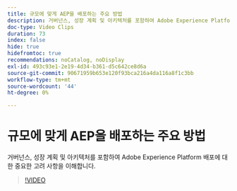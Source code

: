```yaml
---
title: 규모에 맞게 AEP을 배포하는 주요 방법
description: 거버넌스, 성장 계획 및 아키텍처를 포함하여 Adobe Experience Platform 배포에 대한 중요한 고려 사항을 이해합니다.
doc-type: Video Clips
duration: 73
index: false
hide: true
hidefromtoc: true
recommendations: noCatalog, noDisplay
exl-id: 493c93e1-2e19-4d34-b361-d5c642ce8d6a
source-git-commit: 90671959b653e120f93bca216a4da116a8f1c3bb
workflow-type: tm+mt
source-wordcount: '44'
ht-degree: 0%

---
```


# 규모에 맞게 AEP을 배포하는 주요 방법

거버넌스, 성장 계획 및 아키텍처를 포함하여 Adobe Experience Platform 배포에 대한 중요한 고려 사항을 이해합니다.

<!-- 62_S601_3442532_72_key-takeaways-for-deploying-aep-at-scale -->
>[!VIDEO](https://video.tv.adobe.com/v/3460524/?learn=on&enablevpops=true&captions=kor)
